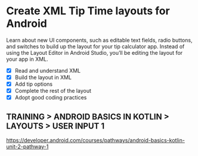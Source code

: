 # Create XML Tip Time layouts for Android
Learn about new UI components, such as editable text fields, radio buttons, and switches to build up the layout for your tip calculator app. Instead of using the Layout Editor in Android Studio, you’ll be editing the layout for your app in XML.

- [x] Read and understand XML
- [x] Build the layout in XML
- [x] Add tip options
- [x] Complete the rest of the layout
- [x] Adopt good coding practices

## TRAINING > ANDROID BASICS IN KOTLIN > LAYOUTS > USER INPUT 1
https://developer.android.com/courses/pathways/android-basics-kotlin-unit-2-pathway-1

